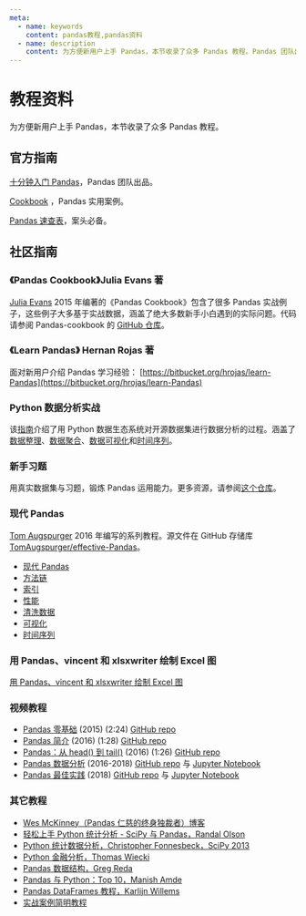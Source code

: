```yaml
---
meta:
  - name: keywords
    content: pandas教程,pandas资料
  - name: description
    content: 为方便新用户上手 Pandas，本节收录了众多 Pandas 教程。Pandas 团队出品。
---
```


# 教程资料

为方便新用户上手 Pandas，本节收录了众多 Pandas 教程。

## 官方指南

[十分钟入门 Pandas](/docs/getting_started/10min.html)，Pandas 团队出品。

[Cookbook](/docs/user_guide/cookbook.html) ，Pandas 实用案例。

[Pandas 速查表](http://Pandas.pydata.org/Pandas_Cheat_Sheet.pdf)，案头必备。

## 社区指南

### 《Pandas Cookbook》Julia Evans 著

[Julia Evans](http://jvns.ca/) 2015 年编著的《Pandas Cookbook》包含了很多 Pandas 实战例子，这些例子大多基于实战数据，涵盖了绝大多数新手小白遇到的实际问题。代码请参阅 Pandas-cookbook 的 [GitHub 仓库](http://github.com/jvns/Pandas-cookbook)。

### 《Learn Pandas》 Hernan Rojas 著

面对新用户介绍 Pandas 学习经验：
[https://bitbucket.org/hrojas/learn-Pandas](https://bitbucket.org/hrojas/learn-Pandas)

### Python 数据分析实战

该[指南](http://wavedatalab.github.io/datawithpython)介绍了用 Python 数据生态系统对开源数据集进行数据分析的过程。涵盖了[数据整理](http://wavedatalab.github.io/datawithpython/munge.html)、[数据聚合](http://wavedatalab.github.io/datawithpython/aggregate.html)、[数据可视化](http://wavedatalab.github.io/datawithpython/visualize.html)和[时间序列](http://wavedatalab.github.io/datawithpython/timeseries.html)。

### 新手习题

用真实数据集与习题，锻炼 Pandas 运用能力。更多资源，请参阅[这个仓库](https://github.com/guipsamora/Pandas_exercises)。

### 现代 Pandas

[Tom Augspurger](https://github.com/TomAugspurger) 2016 年编写的系列教程。源文件在 GitHub 存储库 [TomAugspurger/effective-Pandas](https://github.com/TomAugspurger/effective-Pandas)。

- [现代 Pandas](http://tomaugspurger.github.io/modern-1-intro.html)
- [方法链](http://tomaugspurger.github.io/method-chaining.html)
- [索引](http://tomaugspurger.github.io/modern-3-indexes.html)
- [性能](http://tomaugspurger.github.io/modern-4-performance.html)
- [清洗数据](http://tomaugspurger.github.io/modern-5-tidy.html)
- [可视化](http://tomaugspurger.github.io/modern-6-visualization.html)
- [时间序列](http://tomaugspurger.github.io/modern-7-timeseries.html)

### 用 Pandas、vincent 和 xlsxwriter 绘制 Excel 图

[用 Pandas、vincent 和 xlsxwriter 绘制 Excel 图](https://Pandas-xlsxwriter-charts.readthedocs.io/)

### 视频教程

- [Pandas 零基础](https://www.youtube.com/watch?v=5JnMutdy6Fw) (2015) (2:24) [GitHub repo](https://github.com/brandon-rhodes/pycon-Pandas-tutorial)
- [Pandas 简介](https://www.youtube.com/watch?v=-NR-ynQg0YM) (2016) (1:28) [GitHub repo](https://github.com/chendaniely/2016-pydata-carolinas-Pandas)
- [Pandas：从 head() 到 tail()](https://www.youtube.com/watch?v=7vuO9QXDN50) (2016) (1:26) [GitHub repo](https://github.com/TomAugspurger/pydata-chi-h2t)
- [Pandas 数据分析](https://www.youtube.com/playlist?list=PL5-da3qGB5ICCsgW1MxlZ0Hq8LL5U3u9y) (2016-2018) [GitHub repo](https://github.com/justmarkham/Pandas-videos) 与 [Jupyter Notebook](http://nbviewer.jupyter.org/github/justmarkham/Pandas-videos/blob/master/Pandas.ipynb)
- [Pandas 最佳实践](https://www.youtube.com/playlist?list=PL5-da3qGB5IBITZj_dYSFqnd_15JgqwA6) (2018) [GitHub repo](https://github.com/justmarkham/pycon-2018-tutorial) 与 [Jupyter Notebook](http://nbviewer.jupyter.org/github/justmarkham/pycon-2018-tutorial/blob/master/tutorial.ipynb)

### 其它教程

- [Wes McKinney（Pandas 仁慈的终身独裁者）博客](http://blog.wesmckinney.com/)
- [轻松上手 Python 统计分析 - SciPy 与 Pandas，Randal Olson](http://www.randalolson.com/2012/08/06/statistical-analysis-made-easy-in-python/)
- [Python 统计数据分析，Christopher Fonnesbeck，SciPy 2013](http://conference.scipy.org/scipy2013/tutorial_detail.php?id=109)
- [Python 金融分析，Thomas Wiecki](http://nbviewer.ipython.org/github/twiecki/financial-analysis-python-tutorial/blob/master/1.%20Pandas%20Basics.ipynb)
- [Pandas 数据结构，Greg Reda](http://www.gregreda.com/2013/10/26/intro-to-Pandas-data-structures/)
- [Pandas 与 Python：Top 10，Manish Amde](http://manishamde.github.io/blog/2013/03/07/Pandas-and-python-top-10/)
- [Pandas DataFrames 教程，Karlijn Willems](http://www.datacamp.com/community/tutorials/Pandas-tutorial-dataframe-python)
- [实战案例简明教程](https://tutswiki.com/Pandas-cookbook/chapter1)